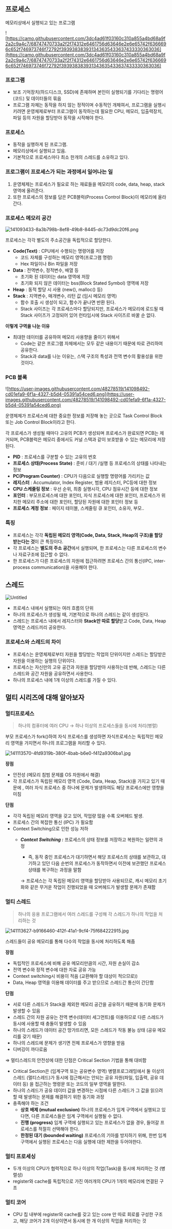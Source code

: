 ## 프로세스

메모리상에서 실행되고 있는 프로그램

![https://camo.githubusercontent.com/3dc4ad61f03160c310a855a4bd68a9f2a2c9a4c7/68747470733a2f2f74312e6461756d63646e2e6e65742f6366696c652f746973746f72792f393938383931343635433637433330363036](https://camo.githubusercontent.com/3dc4ad61f03160c310a855a4bd68a9f2a2c9a4c7/68747470733a2f2f74312e6461756d63646e2e6e65742f6366696c652f746973746f72792f393938383931343635433637433330363036)

### 프로그램

- 보조 기억장치(하드디스크, SSD)에 존재하며 본인이 실행되기를 기다리는 명령어(코드) 및 데이터들의 묶음
- 프로그램 자체는 동작을 하지 않는 정적이며 수동적인 개체여서, 프로그램을 실행시키려면 운영체제로부터 프로그램이 동작하는데 필요한 CPU, 메모리, 입출력장치, 파일 등의 자원을 할당받아 동작을 시작해야 한다.

### 프로세스

- 동작을 실행하게 된 프로그램.
- 메모리상에서 실행되고 있음.
- 기본적으로 프로세스마다 최소 한개의 스레드를 소유하고 있다.

### 프로그램이 프로세스가 되는 과정에서 일어나는 일

1. 운영체제는 프로세스가 필요로 하는 재료들을 메모리의 code, data, heap, stack 영역에 올려준다.
2. 또한 프로세스의 정보를 담은 PCB블럭(Process Control Block)이 메모리에 올라간다.

### 프로세스 메모리 공간

![141093433-8a3b798b-8ef8-49b8-8445-dc73d9dc20f6.png](https://s3-us-west-2.amazonaws.com/secure.notion-static.com/e3824424-46dc-4a25-8b9e-1d51af235a0d/141093433-8a3b798b-8ef8-49b8-8445-dc73d9dc20f6.png)

프로세스는 각각 별도의 주소공간을 독립적으로 할당한다.

- **Code(Text)** : CPU에서 수행되는 명령어를 저장
    - 코드 자체를 구성하는 메모리 영역(프로그램 명령)
    - Hex 파일이나 Bin 파일을 저장
- **Data** : 전역변수, 정적변수, 배열 등
    - 초기화 된 데이터는 data 영역에 저장
    - 초기화 되지 않은 데이터는 bss(Block Stated Symbol) 영역에 저장
- **Heap** : 동적 할당 시 사용 (new(), malloc() 등)
- **Stack** : 지역변수, 매개변수, 리턴 값 (임시 메모리 영역)
    - 함수 호출 시 생성이 되고, 함수가 끝나면 반환 된다.
    - Stack 사이즈는 각 프로세스마다 할당되지만, 프로세스가 메모리에 로드될 때 Stack 사이즈가 고정되어 있어 런타임시에 Stack 사이즈르 바꿀 순 없다.

**이렇게 구역을 나눈 이유**

- 최대한 데이터를 공유하여 메모리 사용향을 줄이기 위해서
    - Code는 같은 프로그램 자체에서는 모두 같은 내용이기 때문에 따로 관리하여 공유한다.
    - Stack과 data를 나눈 이유는, 스택 구조의 특성과 전역 변수의 활용성을 위한 것이다.

### **PCB 블록**

![https://user-images.githubusercontent.com/48278519/141098492-cd01efa9-6f1a-4327-b5d4-05391a54ced6.png](https://user-images.githubusercontent.com/48278519/141098492-cd01efa9-6f1a-4327-b5d4-05391a54ced6.png)

운영체제가 프로세스에 대한 중요한 정보를 저장해 놓는 곳으로 Task Control Block 또는 Job Control Block이라고 한다.

각 프로세스가 생성될 때마다 고유의 PCB가 생성되며 프로세스가 완료되면 PCB는 제거되며, PCB블럭은 메모리 중에서도 커널 스택과 같이 보호받을 수 있는 메모리에 저장된다.

- **PID** : 프로세스를 구분할 수 있는 고유의 번호
- **프로세스 상태(Process State)** : 준비 / 대기 /실행 등 프로세스의 상태를 나타내는 정보
- **PC(Program Counter)** : CPU가 다음으로 실행할 명령어를 가리키는 값
- **레지스터** : Accumulator, Index Register, 범용 레지스터, PC등에 대한 정보
- **CPU 스케줄링 정보** : 우선 순위, 최종 실행시각, CPU 점유시간 등에 대한 정보
- **포인터** : 부모프로세스에 대한 포인터, 자식 프로세스에 대한 포인터, 프로세스가 위치한 메모리 주소에 대한 포인터, 할당된 자원에 대한 포인터 정보 등
- **프로세스 계정 정보** : 페이지 테이블, 스케줄링 큐 포인터, 소유자, 부모..

### **특징**

- 프로세스는 각각 **독립된 메모리 영역(Code, Data, Stack, Heap의 구조)을 할당 받는다는 것**이 큰 특징이다.
- 각 프로세스는 **별도의 주소 공간**에서 실행되며, 한 프로세스는 다른 프로세스의 변수나 자료구조에 접근할 수 없다.
- 한 프로세스가 다른 프로세스의 자원에 접근하려면 프로세스 간의 통신(IPC, inter-process communication)을 사용해야 한다.

## 스레드

![Untitled](https://s3-us-west-2.amazonaws.com/secure.notion-static.com/631c18d9-fc16-45a9-bdd9-3ac62c1869da/Untitled.png)

- 프로세스 내에서 실행되는 여러 흐름의 단위
- 하나의 프로세스가 생성될 때, 기본적으로 하나의 스레드는 같이 생성된다.
- 스레드는 프로세스 내에서 레지스터와 **Stack만 따로 할당**받고 Code, Data, Heap 영역은 스레드끼리 공유한다.

### 프로세스와 스레드의 차이

- 프로세스는 운영체제로부터 자원을 할당받는 작업의 단위이지만 스레드는 할당받은 자원을 이용하는 실행의 단위이다.
- 프로세스는 자신만의 고유 공간과 자원을 할당받아 사용하는데 반해, 스레드는 다른 스레드와 공간 자원을 공유하면서 사용한다.
- 하나의 프로세스 내에 1개 이상의 스레드를 가질 수 있다.

## 멀티 시리즈에 대해 알아보자

### **멀티프로세스**

> 하나의 컴퓨터에 여러 CPU → 하나 이상의 프로세스들을 동시에 처리(병렬)
>

부모 프로세스가 fork()하여 자식 프로세스를 생성하면 자식프로세스는 독립적인 메모리 영역을 가지면서 하나의 프로그램을 처리할 수 있다.

![141113570-4fd9319b-380f-4bab-b6e0-f412a9306ba1.jpg](https://s3-us-west-2.amazonaws.com/secure.notion-static.com/c889f19c-c104-4b48-a2c5-55439815a3d5/141113570-4fd9319b-380f-4bab-b6e0-f412a9306ba1.jpg)

**장점**

- 안전성 (메모리 침범 문제를 OS 차원에서 해결)
- 각 프로세스가 독립된 메모리 영역 (Code, Data, Heap, Stack)을 가지고 있기 때문에 , 여러 자식 프로세스 중 하나에 문제가 발생하여도 해당 프로세스에만 영향을 미침

**단점**

- 각각 독립된 메모리 영역을 갖고 있어, 작업량 많을 수록 오버헤드 발생.
- 프로세스 간의 복잡한 통신 (IPC) 가 필요함
- Context Switching으로 인한 성능 저하
    - ***Context Switching :*** 프로세스의 상태 정보를 저장하고 복원하는 일련의 과정
        - 즉, 동작 중인 프로세스가 대기하면서 해당 프로세스의 상태를 보관하고, 대기하고 있던 다음 순번의 프로세스가 동작하면서 이전에 보관했던 프로세스 상태를 복구하는 과정을 말함

      → 프로세스는 각 독립된 메모리 영역을 할당받아 사용되므로, 캐시 메모리 초기화와 같은 무거운 작업이 진행되었을 때 오버헤드가 발생할 문제가 존재함


### **멀티 스레드**

> 하나의 응용 프로그램에서 여러 스레드를 구성해 각 스레드가 하나의 작업을 처리하는 것
>

![141113627-b9166460-412f-41a1-9cf4-75f684222915.jpg](https://s3-us-west-2.amazonaws.com/secure.notion-static.com/69a0e426-9020-4a0b-bf6b-88b93472f60b/141113627-b9166460-412f-41a1-9cf4-75f684222915.jpg)

스레드들이 공유 메모리를 통해 다수의 작업을 동시에 처리하도록 해줌

**장점**

- 독립적인 프로세스에 비해 공유 메모리만큼의 시간, 자원 손실이 감소
- 전역 변수와 정적 변수에 대한 자료 공유 가능
- Context switching시 비용이 적음 (교환해야 할 대상이 적으므로))
- Data, Heap 영역을 이용해 데이터를 주고 받으므로 스레드간 통신이 간단함

**단점**

- 서로 다른 스레드가 Stack을 제외한 메모리 공간을 공유하기 때문에 동기화 문제가 발생할 수 있음
- 스레드 간의 자원 공유는 전역 변수(데이터 세그먼트)를 이용하므로 다른 스레드가 동시에 사용할 때 충돌이 발생할 수 있음
- 하나의 스레드가 데이터 공간 망가뜨리면, 모든 스레드가 작동 불능 상태 (공유 메모리를 갖기 때문)
- 하나의 스레드에 문제가 생기면 전체 프로세스가 영향을 받음
- 디버깅이 까다로움

⇒ 멀티스레드의 안전성에 대한 단점은 Critical Section 기법을 통해 대비함

- Critical Section은 (임계구역 또는 공유변수 영역) 병렬프로그래밍에서 둘 이상의 스레드 (멀티스레드)가 동시에 접근해서는 안되는 공유 자원(파일, 입출력, 공유 데이터 등) 을 접근하는 명령문 또는 코드의 일부 영역을 말한다.
- 하나의 스레드가 공유 데이터 값을 변경하는 시점에 다른 스레드가 그 값을 읽으려할 때 발생하는 문제를 해결하기 위한 동기화 과정
- 충족해야 하는 조건
    - **상호 배제 (mutual exclusion)**
      하나의 프로세스가 임계 구역에서 실행되고 있다면, 다른 프로세스들은 임계 구역에서 실행될 수 없다.
    - **진행 (progress)**
      임계 구역에 실행되고 있는 프로세스가 없을 경우, 들어갈 프로세스를 적절히 선택해야 한다.
    - **한정된 대기 (bounded waiting)**
      프로세스의 기아를 방지하기 위해, 한번 임계 구역에서 실행된 프로세스는 다음 실행에 대한 제한을 두어야한다.

### **멀티 프로세싱**

- 두개 이상의 CPU가 협력적으로 하나 이상의 작업(Task)을 동시에 처리하는 것 (병렬성)
- register와 cache를 독립적으로 가진 여러개의 CPU가 1개의 메모리에 연결된 구조

### **멀티 코어**

- CPU 칩 내부에 register와 cache를 갖고 있는 core 만 따로 회로를 구성한 구조고, 해당 코어가 2개 이상이면서 동시에 한 개 이상의 작업을 처리하는 것